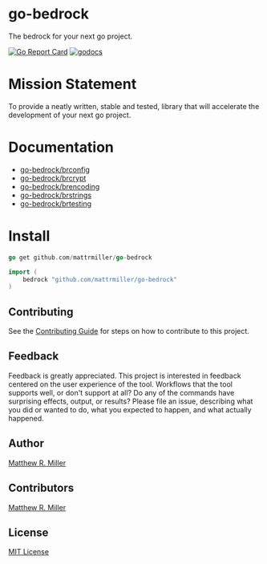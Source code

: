 # go-bedrock
The bedrock for your next go project.

[![Go Report Card](https://goreportcard.com/badge/github.com/mattrmiller/go-bedrock?style=plastic)](https://goreportcard.com/report/github.com/mattrmiller/go-bedrock)
[![godocs](https://img.shields.io/badge/godocs-reference-blue.svg)](https://godoc.org/github.com/mattrmiller/go-bedrock)

# Mission Statement
To provide a neatly written, stable and tested, library that will accelerate the development of your next go project.

# Documentation
- [go-bedrock/brconfig](https://godoc.org/github.com/mattrmiller/go-bedrock/brconfig)
- [go-bedrock/brcrypt](https://godoc.org/github.com/mattrmiller/go-bedrock/brcrypt)
- [go-bedrock/brencoding](https://godoc.org/github.com/mattrmiller/go-bedrock/brencoding)
- [go-bedrock/brstrings](https://godoc.org/github.com/mattrmiller/go-bedrock/brstrings)
- [go-bedrock/brtesting](https://godoc.org/github.com/mattrmiller/go-bedrock/brtesting)

# Install
```go
go get github.com/mattrmiller/go-bedrock
```

```go
import (
    bedrock "github.com/mattrmiller/go-bedrock"
)
```

## Contributing
See the [Contributing Guide](/CONTRIBUTING.md) for steps on how to contribute to this project.

## Feedback
Feedback is greatly appreciated. This project is interested in feedback centered on the user experience of the tool. Workflows that the tool supports well, or don't
support at all? Do any of the commands have surprising effects, output, or results? Please file an issue, describing what you did or wanted to do, what you expected
to happen, and what actually happened.

## Author
[Matthew R. Miller](https://github.com/mattrmiller)

## Contributors
[Matthew R. Miller](https://github.com/mattrmiller)

## License
[MIT License](LICENSE)
